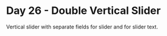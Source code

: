 # Day 26 - Double Vertical Slider

Vertical slider with separate fields for slider and for slider text.
